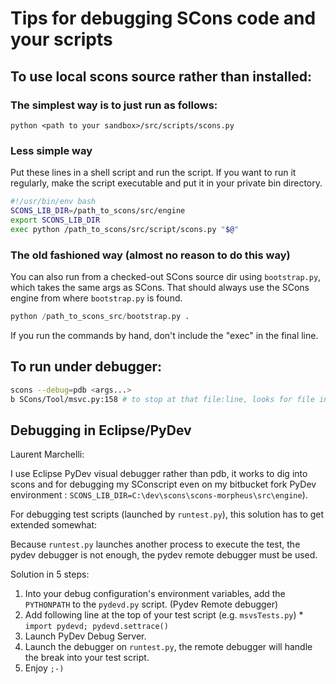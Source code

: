 

# Tips for debugging SCons code and your scripts


## To use local scons source rather than installed:

### The simplest way is to just run as follows:

```
python <path to your sandbox>/src/scripts/scons.py
```

### Less simple way
Put these lines in a shell script and run the script.  If you want to run it regularly, make the script executable and put it in your private bin directory. 


```bash
#!/usr/bin/env bash 
SCONS_LIB_DIR=/path_to_scons/src/engine
export SCONS_LIB_DIR
exec python /path_to_scons/src/script/scons.py "$@"
```

### The old fashioned way (almost no reason to do this way)

You can also run from a checked-out SCons source dir using `bootstrap.py`, which takes the same args as SCons.  That should always use the SCons engine from where `bootstrap.py` is found. 
```python
python /path_to_scons_src/bootstrap.py .
```
If you run the commands by hand, don't include the "exec" in the final line. 


## To run under debugger:


```bash
scons --debug=pdb <args...>
b SCons/Tool/msvc.py:158 # to stop at that file:line, looks for file in `sys.path` e.g. your `SCONS_LIB_DIR`
```

## Debugging in Eclipse/PyDev

Laurent Marchelli: 

I use Eclipse PyDev visual debugger rather than pdb, it works to dig into scons and for debugging my SConscript even on my bitbucket fork PyDev environment : `SCONS_LIB_DIR=C:\dev\scons\scons-morpheus\src\engine`). 

For debugging test scripts (launched by `runtest.py`), this solution has to get extended somewhat: 

Because `runtest.py` launches another process to execute the test, the pydev debugger is not enough, the pydev remote debugger must be used. 

Solution in 5 steps: 

1. Into your debug configuration's environment variables, add the `PYTHONPATH` to the `pydevd.py` script. (Pydev Remote debugger) 
1. Add following line at the top of your test script (e.g. `msvsTests.py`) 
         * `import pydevd; pydevd.settrace()` 
1. Launch PyDev Debug Server. 
1. Launch the debugger on `runtest.py`, the remote debugger will handle the break into your test script. 
1. Enjoy `;-)` 